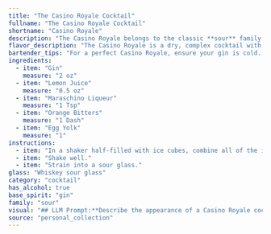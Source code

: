 ```yaml
---
title: "The Casino Royale Cocktail"
fullname: "The Casino Royale Cocktail"
shortname: "Casino Royale"
description: "The Casino Royale belongs to the classic **sour** family, characterized by the tangy combination of citrus and spirits.  While its exact origin is debated, it's likely a variation of the **Gin Daisy**, a popular drink in the early 20th century. "
flavor_description: "The Casino Royale is a dry, complex cocktail with a bright, citrusy character. The gin provides a juniper backbone, while lemon juice adds tartness and freshness. Maraschino liqueur brings a subtle cherry sweetness, and orange bitters add a touch of warm spice. The egg yolk rounds out the texture with a velvety richness. It's a sophisticated and satisfying cocktail that lingers on the palate. "
bartender_tips: "For a perfect Casino Royale, ensure your gin is cold.  Use fresh lemon juice, and don't over-shake the egg yolk.  A light shake will create a velvety texture, while over-shaking can make the drink frothy. A few dashes of orange bitters bring out the citrus notes.  Finally, strain the cocktail into a chilled coupe glass.  Enjoy the classic! "
ingredients:
  - item: "Gin"
    measure: "2 oz"
  - item: "Lemon Juice"
    measure: "0.5 oz"
  - item: "Maraschino Liqueur"
    measure: "1 Tsp"
  - item: "Orange Bitters"
    measure: "1 Dash"
  - item: "Egg Yolk"
    measure: "1"
instructions:
  - item: "In a shaker half-filled with ice cubes, combine all of the ingredients."
  - item: "Shake well."
  - item: "Strain into a sour glass."
glass: "Whiskey sour glass"
category: "cocktail"
has_alcohol: true
base_spirit: "gin"
family: "sour"
visual: "## LLM Prompt:**Describe the appearance of a Casino Royale cocktail. Focus on the following aspects:*** **Color:** What is the overall color of the drink? Is it clear, cloudy, or layered? What are the shades of color present?* **Texture:** Is the drink smooth, frothy, or layered? Does it have any visible bits of egg white?* **Garnish:** Is there a garnish on the drink? If so, what is it and how is it presented?* **Glass:** What type of glass is the cocktail served in?  Is it a traditional cocktail glass, a coupe, or something else? **Consider the following when crafting your description:*** The Casino Royale is a stirred cocktail, so it should have a smooth and elegant appearance. * The egg yolk adds richness and a slight cloudiness to the drink. * The lemon juice provides a bright and tangy flavor, while the Maraschino Liqueur adds a hint of sweetness.* The orange bitters add a complex and slightly bitter flavor, but their color is not as prominent.**Write your description in a way that is both descriptive and evocative, capturing the essence of a classic and sophisticated cocktail.** "
source: "personal_collection"
---
```



